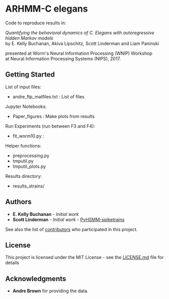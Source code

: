 # ARHMM-C elegans

Code to reproduce results in:

*Quantifying the behavioral dynamics of C. Elegans with autoregressive hidden Markov models*
<br /> by E. Kelly Buchanan, Akiva Lipschitz, Scott Linderman and Liam Paninski

presented at Worm's Neural Information Processing (WNIP) Workshop 
<br /> at Neural Information Processing Systems (NIPS), 2017.

## Getting Started
List of input files:
* andre_ftp_matfiles.txt : List of files

Jupyter Notebooks:
* Paper_figures : Make plots from results

Run Experiments (run between F3 and F4):
* fit_worm10.py :

Helper functions:
* preprocessing.py
* tmputil.py
* tmputil_plots.py

Results directory:
* results_strains/

## Authors

* **E. Kelly Buchanan** - *Initial work*
* **Scott Linderman** - *Initial work* - [PyHSMM-spiketrains](https://github.com/slinderman/pyhsmm_spiketrains)

See also the list of [contributors](https://github.com/ekellbuch/arhmm-celegans/contributors) who participated in this project.

## License

This project is licensed under the MIT License - see the [LICENSE.md](LICENSE.md) file for details

## Acknowledgments

* **Andre Brown** for providing the data.
